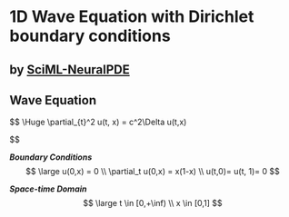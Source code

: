 # 1D Wave Equation with Dirichlet boundary conditions
## by [SciML-NeuralPDE](https://neuralpde.sciml.ai/dev/pinn/wave/#D-Wave-Equation-with-Dirichlet-boundary-conditions)

## __Wave Equation__

$$
\Huge
\partial_{t}^2 u(t, x) = c^2\Delta u(t,x)

$$

___Boundary Conditions___
$$
\large
u(0,x) = 0 \\ \partial_t u(0,x) = x(1-x) \\ u(t,0)= u(t, 1)= 0
$$

___Space-time Domain___
$$
\large
t \in [0,+\inf) \\
x \in [0,1]
$$